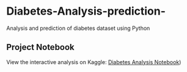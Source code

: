 # Diabetes-Analysis-prediction-
Analysis and prediction of diabetes dataset using Python
## Project Notebook
View the interactive analysis on Kaggle: [Diabetes Analysis Notebook](https://www.kaggle.com/code/ayahsalemalshdefat/diabetes-dataset-analysis-and-prediction/edit))
